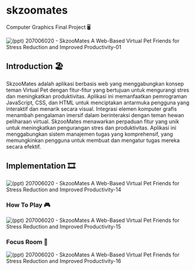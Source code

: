 # skzoomates
Computer Graphics Final Project 🖥️

![(ppt) 207006020 - SkzooMates A Web-Based Virtual Pet Friends for Stress Reduction and Improved Productivity-01](https://github.com/user-attachments/assets/b767f981-2d6a-402b-873d-1597058eefde)


## Introduction 🏖️
SkzooMates adalah aplikasi berbasis web yang menggabungkan konsep teman Virtual Pet dengan fitur-fitur yang bertujuan untuk mengurangi stres dan meningkatkan produktivitas. Aplikasi ini memanfaatkan pemrograman JavaScript, CSS, dan HTML untuk menciptakan antarmuka pengguna yang interaktif dan menarik secara visual. Integrasi elemen komputer grafis menambah pengalaman imersif dalam berinteraksi dengan teman hewan peliharaan virtual. SkzooMates menawarkan perpaduan fitur yang unik untuk meningkatkan pengurangan stres dan produktivitas. Aplikasi ini menggabungkan sistem manajemen tugas yang komprehensif, yang memungkinkan pengguna untuk membuat dan mengatur tugas mereka secara efektif.


## Implementation 🎞️

![(ppt) 207006020 - SkzooMates A Web-Based Virtual Pet Friends for Stress Reduction and Improved Productivity-14](https://github.com/user-attachments/assets/083b0e77-627d-423f-ac76-5d31f8ff5913)

### How To Play 🎮

![(ppt) 207006020 - SkzooMates A Web-Based Virtual Pet Friends for Stress Reduction and Improved Productivity-15](https://github.com/user-attachments/assets/1383ec79-cfc2-4022-a73b-0b5dd854706d)

### Focus Room 🏫

![(ppt) 207006020 - SkzooMates A Web-Based Virtual Pet Friends for Stress Reduction and Improved Productivity-16](https://github.com/user-attachments/assets/a866be6d-ef61-4f23-8f25-7962202389b7)

